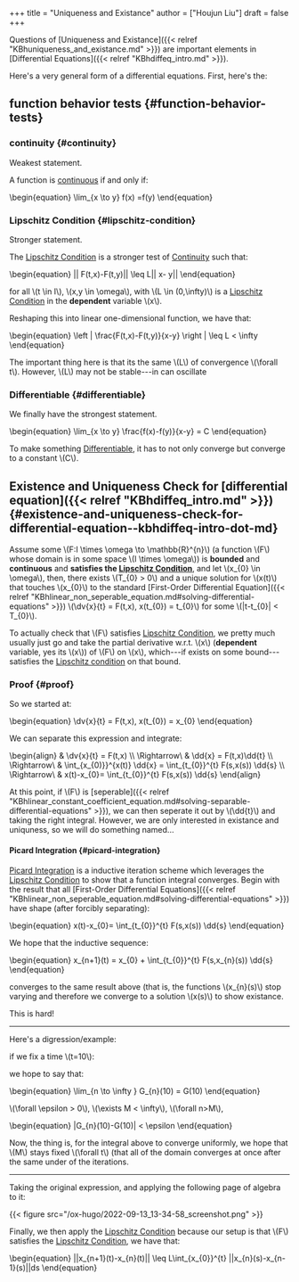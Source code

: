 +++
title = "Uniqueness and Existance"
author = ["Houjun Liu"]
draft = false
+++

Questions of [Uniqueness and Existance]({{< relref "KBhuniqueness_and_existance.md" >}}) are important elements in [Differential Equations]({{< relref "KBhdiffeq_intro.md" >}}).

Here's a very general form of a differential equations. First, here's the:


## function behavior tests {#function-behavior-tests}


### continuity {#continuity}

Weakest statement.

A function is [continuous](#continuity) if and only if:

\begin{equation}
\lim\_{x \to y} f(x) =f(y)
\end{equation}


### Lipschitz Condition {#lipschitz-condition}

Stronger statement.

The [Lipschitz Condition](#lipschitz-condition) is a stronger test of [Continuity](#continuity) such that:

\begin{equation}
|| F(t,x)-F(t,y)||  \leq L|| x- y||
\end{equation}

for all \\(t \in I\\), \\(x,y \in \omega\\), with \\(L \in  (0,\infty)\\) is a [Lipschitz Condition](#lipschitz-condition) in the **dependent** variable \\(x\\).

Reshaping this into linear one-dimensional function, we have that:

\begin{equation}
\left | \frac{F(t,x)-F(t,y)}{x-y} \right | \leq L < \infty
\end{equation}

The important thing  here is that its the same \\(L\\) of convergence \\(\forall t\\).  However, \\(L\\) may not be stable---in can oscillate


### Differentiable {#differentiable}

We finally have the strongest statement.

\begin{equation}
\lim\_{x \to y} \frac{f(x)-f(y)}{x-y} = C
\end{equation}

To make something [Differentiable](#differentiable), it has to not only converge but converge to a constant \\(C\\).


## Existence and Uniqueness Check for [differential equation]({{< relref "KBhdiffeq_intro.md" >}}) {#existence-and-uniqueness-check-for-differential-equation--kbhdiffeq-intro-dot-md}

Assume some \\(F:I \times \omega  \to \mathbb{R}^{n}\\) (a function \\(F\\) whose domain is in some space \\(I \times \omega\\)) is **bounded** and **continuous** and **satisfies the [Lipschitz Condition](#lipschitz-condition)**, and let \\(x\_{0} \in  \omega\\), then, there exists \\(T\_{0} > 0\\) and a unique solution for \\(x(t)\\) that touches \\(x\_{0}\\) to the standard [First-Order Differential Equation]({{< relref "KBhlinear_non_seperable_equation.md#solving-differential-equations" >}}) \\(\dv{x}{t} = F(t,x), x(t\_{0}) = t\_{0}\\) for some \\(|t-t\_{0}| < T\_{0}\\).

To actually check that \\(F\\) satisfies [Lipschitz Condition](#lipschitz-condition), we pretty much usually just go and take the partial derivative w.r.t. \\(x\\) (****dependent**** variable, yes its \\(x\\)) of \\(F\\) on \\(x\\), which---if exists on some bound---satisfies the [Lipschitz condition](#lipschitz-condition) on that bound.


### Proof {#proof}

So we started at:

\begin{equation}
\dv{x}{t} = F(t,x), x(t\_{0}) = x\_{0}
\end{equation}

We can separate this expression and integrate:

\begin{align}
& \dv{x}{t} = F(t,x) \\\\
\Rightarrow\ & \dd{x} = F(t,x)\dd{t} \\\\
\Rightarrow\ & \int\_{x\_{0)}}^{x(t)} \dd{x} = \int\_{t\_{0}}^{t} F(s,x(s)) \dd{s} \\\\
\Rightarrow\ & x(t)-x\_{0}= \int\_{t\_{0}}^{t} F(s,x(s)) \dd{s}
\end{align}

At this point, if \\(F\\) is [seperable]({{< relref "KBhlinear_constant_coefficient_equation.md#solving-separable-differential-equations" >}}), we can then seperate it out by \\(\dd{t}\\) and taking the right integral. However, we are only interested in existance and uniquness, so we will do something named...


#### Picard Integration {#picard-integration}

[Picard Integration](#picard-integration) is a inductive iteration scheme which leverages the [Lipschitz Condition](#lipschitz-condition) to show that a function integral converges. Begin with the result that all [First-Order Differential Equations]({{< relref "KBhlinear_non_seperable_equation.md#solving-differential-equations" >}}) have shape (after forcibly separating):

\begin{equation}
x(t)-x\_{0}= \int\_{t\_{0}}^{t} F(s,x(s)) \dd{s}
\end{equation}

We hope that the inductive sequence:

\begin{equation}
x\_{n+1}(t) = x\_{0} + \int\_{t\_{0}}^{t} F(s,x\_{n}(s)) \dd{s}
\end{equation}

converges to the same result above (that is, the functions \\(x\_{n}(s)\\) stop varying and therefore we converge to a solution \\(x(s)\\) to show existance.

This is hard!

---

Here's a digression/example:

if we fix a time \\(t=10\\):

we hope to say that:

\begin{equation}
\lim\_{n \to \infty } G\_{n}(10) = G(10)
\end{equation}

\\(\forall \epsilon > 0\\), \\(\exists M < \infty\\), \\(\forall n>M\\),

\begin{equation}
|G\_{n}(10)-G(10)| < \epsilon
\end{equation}

Now, the thing is, for the integral above to converge uniformly, we hope that \\(M\\) stays fixed \\(\forall t\\) (that all of the domain converges at once after the same under of the iterations.

---

Taking the original expression, and applying the following page of algebra to it:

{{< figure src="/ox-hugo/2022-09-13_13-34-58_screenshot.png" >}}

Finally, we then apply the [Lipschitz Condition](#lipschitz-condition) because our setup is that \\(F\\) satisfies the [Lipschitz Condition](#lipschitz-condition), we have that:

\begin{equation}
||x\_{n+1}(t)-x\_{n}(t)|| \leq L\int\_{x\_{0}}^{t} ||x\_{n}(s)-x\_{n-1}(s)||ds
\end{equation}
